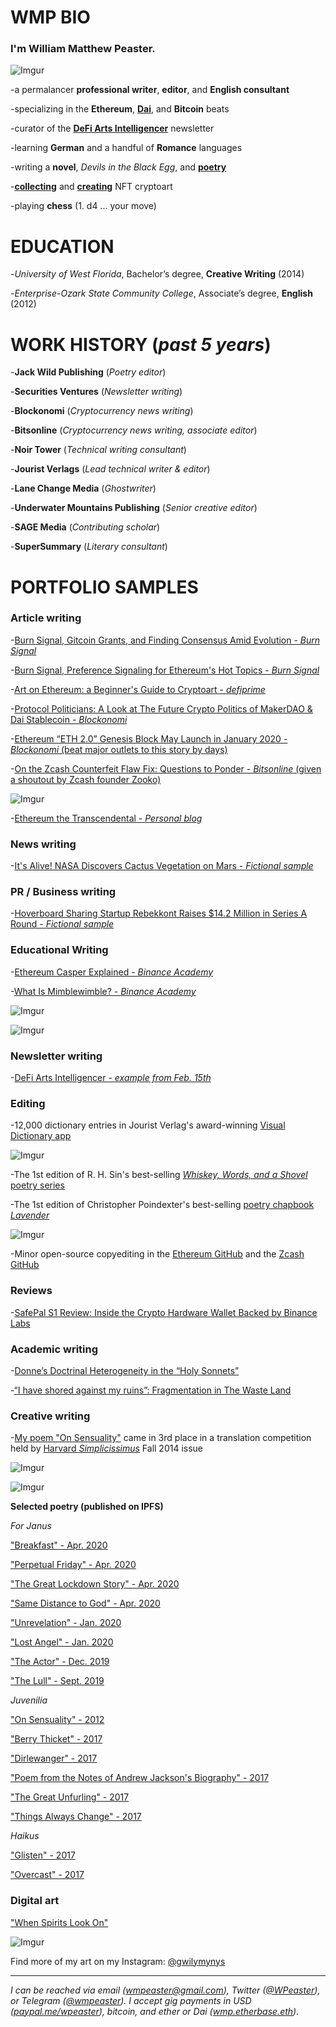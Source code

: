 # <b>WMP BIO</b>

### I'm <b>William Matthew Peaster.</b>

![Imgur](https://i.imgur.com/COmcG3F.jpg)

-a permalancer <b>professional writer</b>, <b>editor</b>, and <b>English consultant</b>

-specializing in the <b>Ethereum</b>, [<b>Dai</b>](https://github.com/apbendi/use-dai#freelancers), and <b>Bitcoin</b> beats

-curator of the [<b>DeFi Arts Intelligencer</b>](https://artsdefi.substack.com/) newsletter

-learning <b>German</b> and a handful of <b>Romance</b> languages

-writing a <b>novel</b>, <i>Devils in the Black Egg</i>, and <b>[poetry](http://wmpeaster.eth.link/)</b>

-[<b>collecting</b>](https://superrare.co/wmpeaster) and [<b>creating</b>](https://opensea.io/storefront/wmp-art) NFT cryptoart

-playing <b>chess</b> (1. d4 ... your move)

# <b>EDUCATION</b> 

-<i>University of West Florida</i>, Bachelor’s degree, <b>Creative Writing</b> (2014)

-<i>Enterprise-Ozark State Community College</i>, Associate’s degree, <b>English</b> (2012)

# <b>WORK HISTORY (<i>past 5 years</i>)</b>

-<b>Jack Wild Publishing</b> (<i>Poetry editor</i>)

-<b>Securities Ventures</b> (<i>Newsletter writing</i>)

-<b>Blockonomi</b> (<i>Cryptocurrency news writing</i>)

-<b>Bitsonline</b> (<i>Cryptocurrency news writing, associate editor</i>)

-<b>Noir Tower</b> (<i>Technical writing consultant</i>)

-<b>Jourist Verlags</b> (<i>Lead technical writer & editor</i>)

-<b>Lane Change Media</b> (<i>Ghostwriter</i>)

-<b>Underwater Mountains Publishing</b> (<i>Senior creative editor</i>)

-<b>SAGE Media</b> (<i>Contributing scholar</i>)

-<b>SuperSummary</b> (<i>Literary consultant</i>)

# <b>PORTFOLIO SAMPLES</b>

### Article writing

-[Burn Signal, Gitcoin Grants, and Finding Consensus Amid Evolution - *Burn Signal*](https://blog.burnsignal.io/burn-signal-gitcoin-grants/)

-[Burn Signal, Preference Signaling for Ethereum's Hot Topics - *Burn Signal*](https://blog.burnsignal.io/signaling-for-ethereums-hot-topics/)

-[Art on Ethereum: a Beginner's Guide to Cryptoart - *defiprime*](https://defiprime.com/cryptoart-on-ethereum)

-[Protocol Politicians: A Look at The Future Crypto Politics of MakerDAO & Dai Stablecoin - *Blockonomi*](https://blockonomi.com/protocol-politicians-makerdao-dai/)

-[Ethereum “ETH 2.0” Genesis Block May Launch in January 2020 - *Blockonomi* (beat major outlets to this story by days)](https://blockonomi.com/ethereum-eth-2-0-genesis-block-january-2020/)

-[On the Zcash Counterfeit Flaw Fix: Questions to Ponder - *Bitsonline* (given a shoutout by Zcash founder Zooko)](https://twitter.com/zooko/status/1092911343932399616)

![Imgur](https://i.imgur.com/XT2h6Rk.png)

-[Ethereum the Transcendental - *Personal blog*](https://medium.com/@wmpeaster/ethereum-the-transcendental-c4f536d9f263)

### News writing

-[It's Alive! NASA Discovers Cactus Vegetation on Mars - *Fictional sample*](https://docs.google.com/document/d/1M7UYwm00dmz6CxSe767VcmhS_60komtyc-Im_vwThys/edit?usp=sharing)

### PR / Business writing

-[Hoverboard Sharing Startup Rebekkont Raises $14.2 Million in Series A Round - *Fictional sample*](https://docs.google.com/document/d/1FKD-yPk7upIheQU5oNW9FhwLHCc0HGR1QOiUvbzQOik/edit?usp=sharing)

### Educational Writing

-[Ethereum Casper Explained - *Binance Academy*](https://www.binance.vision/blockchain/ethereum-casper-explained)

-[What Is Mimblewimble? - *Binance Academy*](https://www.binance.vision/blockchain/what-is-mimblewimble)

![Imgur](https://i.imgur.com/0UkU6Ls.png)

![Imgur](https://i.imgur.com/SQVd74h.png)

### Newsletter writing

-[DeFi Arts Intelligencer - *example from Feb. 15th*](https://artsdefi.substack.com/p/defi-arts-intelligencer-feb-15th)

### Editing 

-12,000 dictionary entries in Jourist Verlag's award-winning [Visual Dictionary app](https://www.jourist.com/product/jourist-visual-dictionary/)

![Imgur](https://i.imgur.com/cwSMasm.png)

-The 1st edition of R. H. Sin's best-selling [*Whiskey, Words, and a Shovel* poetry series](https://www.amazon.com/Whiskey-Words-Shovel-R-Sin/dp/1682410188/ref=sr_1_7?keywords=whiskey+words+%26&qid=1562342956&s=books&sr=1-7)

-The 1st edition of Christopher Poindexter's best-selling [poetry chapbook *Lavender*](https://www.amazon.com/Lavender-Christopher-Poindexter/dp/168241129X/ref=pd_rhf_dp_p_img_2?_encoding=UTF8&psc=1&refRID=8D50EBD5E9VZ6C08QFGA
)

![Imgur](https://i.imgur.com/eyFYODP.png)

-Minor open-source copyediting in the [Ethereum GitHub](https://github.com/ethereum/eth2.0-specs/pull/848) and the [Zcash GitHub](https://github.com/zcash/zcash/pull/3927)

### Reviews

-[SafePal S1 Review: Inside the Crypto Hardware Wallet Backed by Binance Labs](https://bitsonline.com/safepal-s1-review/)

### Academic writing

-[Donne’s Doctrinal Heterogeneity in the “Holy Sonnets”](https://www.academia.edu/33744926/John_Donne_s_Doctrinal_Heterogeneity_in_the_Holy_Sonnets_)

-[“I have shored against my ruins”: Fragmentation in The Waste Land](https://www.academia.edu/33744927/_I_have_shored_against_my_ruins_Fragmentation_in_T._S._Eliots_The_Waste_Land)

### Creative writing

-[My poem "On Sensuality"](https://gateway.temporal.cloud/ipfs/QmSGcw5BkpFxoaiqUQavpKFVEHDiYLH1cHDxZbfyJCKYwN) came in 3rd place in a translation competition held by [Harvard *Simplicissimus*](https://issuu.com/simplicissimusjournal/docs/simpl_f14_german_web/28) Fall 2014 issue

![Imgur](https://i.imgur.com/8ydLuuZ.png)

![Imgur](https://i.imgur.com/OBYuzji.png)

<b>Selected poetry (published on IPFS)</b>

*For Janus*

["Breakfast" - Apr. 2020](https://gateway.temporal.cloud/ipfs/QmRpuPLQJwDqf7vrYGYXvGcy9zEsKj3bx892T7z8idmc2f)

["Perpetual Friday" - Apr. 2020](https://gateway.temporal.cloud/ipfs/QmYmxQkrW5JuEbsp3ZVniaK6XsHGS5xYjWnMAjWxiW9NpV)

["The Great Lockdown Story" - Apr. 2020](https://gateway.temporal.cloud/ipfs/Qmf5htCkNu33tL1JEEgy5eWwnYLgPJ9McW71d3E2pYx1yC)

["Same Distance to God" - Apr. 2020](https://gateway.temporal.cloud/ipfs/QmfUvXXQjkq6LjkDPt5c7RGdmvatXGh3KHPiePFEaaun68)

["Unrevelation" - Jan. 2020](https://gateway.temporal.cloud/ipfs/QmbCww7ZtBexUrXn8K1Jz8gwpJfHJ1V1mFTjzupzGbj38v)

["Lost Angel" - Jan. 2020](https://gateway.temporal.cloud/ipfs/QmYrKcXvLvaVUpE78AojkMeGDaYHLX4Knc8RwCayD7Wsy1)

["The Actor" - Dec. 2019](https://gateway.temporal.cloud/ipfs/QmfZR7VewLvHqfSsrBAw7VYo3o33ptSLEcsw97yJzSNqMr)

["The Lull" - Sept. 2019](https://gateway.temporal.cloud/ipfs/Qmd13JqXdcxxTmgm8UkAAdMHiCmaCKvbbVxef6UZvwBMGr)

*Juvenilia*

["On Sensuality" - 2012](https://gateway.temporal.cloud/ipfs/QmSGcw5BkpFxoaiqUQavpKFVEHDiYLH1cHDxZbfyJCKYwN)

["Berry Thicket" - 2017](https://gateway.temporal.cloud/ipfs/QmQ2j2fCUWWqxYkL5zYHLAN5UDyWegixPv1kHp6JyLYpYc)

["Dirlewanger" - 2017](https://gateway.temporal.cloud/ipfs/QmUn9zmiFPserG2EwTk8wE3AwE6EV8x29HTSbpmndpoxoJ)

["Poem from the Notes of Andrew Jackson's Biography" - 2017](https://gateway.temporal.cloud/ipfs/QmZzrnCjAJAMeuc6E5g3YzjFqh2d2V3LtCaXV6meGQejsY)

["The Great Unfurling" - 2017](https://gateway.temporal.cloud/ipfs/QmUTwhTDBois3WpXajeUgGXAErrq7ankWBuAFNmFeFYSJP)

["Things Always Change" - 2017](https://gateway.temporal.cloud/ipfs/QmQYwBym8p4zD8SPQf6R47fub18E3nGJTyWEpZZF721E5L)

*Haikus*

["Glisten" - 2017](https://gateway.temporal.cloud/ipfs/QmWNXvPn7d2JUp4ViC8frn7qRvHqydaJGFBmb6Afi3c9rG)

["Overcast" - 2017](https://gateway.temporal.cloud/ipfs/QmNuJc7JXxhAaLFs9aMmCShAX5tquFUj7bZp11A2EWfps2)

### Digital art

["When Spirits Look On"](https://imgur.com/qnTcm4b)

![Imgur](https://i.imgur.com/qnTcm4b.jpg)


Find more of my art on my Instagram: [@gwilymynys](https://www.instagram.com/gwilymynys/)

***

*I can be reached via email (wmpeaster@gmail.com), Twitter ([@WPeaster](https://twitter.com/WPeaster)), or Telegram ([@wmpeaster](https://web.telegram.org/#/im?p=@wmpeaster)). I accept gig payments in USD ([paypal.me/wpeaster](paypal.me/wpeaster)), bitcoin, and ether or Dai ([wmp.etherbase.eth](https://etherscan.io/address/wmp.etherbase.eth)).*

